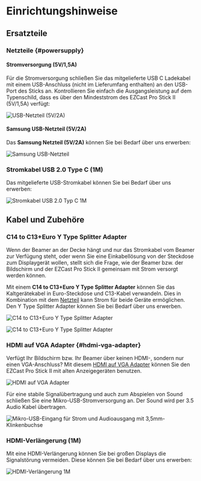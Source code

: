 # Einrichtungshinweise



## Ersatzteile

### Netzteile {#powersupply}

#### Stromversorgung (5V/1,5A)

Für die Stromversorgung schließen Sie das mitgelieferte USB C Ladekabel mit einem USB-Anschluss (nicht im Lieferumfang enthalten) an den USB-Port des Sticks an. Kontrollieren Sie einfach die Ausgangsleistung auf dem Typenschild, dass es über den Mindeststrom des EZCast Pro Stick II (5V/1,5A) verfügt:

![USB-Netzteil (5V/2A)](/assets/img/QuattroPod.USBCharger.png)

#### Samsung USB-Netzteil (5V/2A)

Das **Samsung Netzteil (5V/2A)** können Sie bei Bedarf über uns erwerben:

![Samsung USB-Netzteil](/assets/img/Samsung.USB-Netzteil.jpg)

### Stromkabel USB 2.0 Type C (1M)

Das mitgelieferte USB-Stromkabel können Sie bei Bedarf über uns erwerben:

![Stromkabel USB 2.0 Typ C 1M](/assets/img/USBA-2.0-TypeC.jpg)

## Kabel und Zubehöre

### C14 to C13+Euro Y Type Splitter Adapter

Wenn der Beamer an der Decke hängt und nur das Stromkabel vom Beamer zur Verfügung steht, oder wenn Sie eine Einkabellösung von der Steckdose zum Displaygerät wollen, stellt sich die Frage, wie der Beamer bzw. der Bildschirm und der EZCast Pro Stick II gemeinsam mit Strom versorgt werden können.

Mit einem **C14 to C13+Euro Y Type Splitter Adapter** können Sie das Kaltgerätekabel in Euro-Steckdose und C13-Kabel verwandeln. Dies in Kombination mit dem [Netzteil](#powersupply) kann Strom für beide Geräte ermöglichen. Den Y Type Splitter Adapter können Sie bei Bedarf über uns erwerben.

![C14 to C13+Euro Y Type Splitter Adapter](/assets/img/C14.to.C13undEuroYType-Splitter-Adapter.png)

![C14 to C13+Euro Y Type Splitter Adapter](/assets/img/D10.Y-Type-Adapter.png)

### HDMI auf VGA Adapter {#hdmi-vga-adapter}

Verfügt Ihr Bildschirm bzw. Ihr Beamer über keinen HDMI-, sondern nur einen VGA-Anschluss? Mit diesem [HDMI auf VGA Adapter](https://www.amazon.de/dp/B01GFMW91E?aaxitk=H031EFlH09CVpciz7mx1fA&pd_rd_i=B01GFMW91E&pf_rd_p=737424fe-4e87-4f15-ad17-a88ea0f6f9fe&hsa_cr_id=3885910160902&sb-ci-n=productDescription&sb-ci-v=UGREEN%20HDMI%20auf%20VGA%20Adapter%20HDMI%20Buchse%20zu%20VGA%20Stecker%201080P%20HDTV%20Aktiv%20Audio%20%C3%9Cbertragung%20Konverterkabel%20unterst%C3%BCtzt%20f%C3%BCr%20TV%20Stick) können Sie den EZCast Pro Stick II mit alten Anzeigegeräten benutzen.

![HDMI auf VGA Adapter](/assets/img/UGREEN_HDMI_auf_VGA_Adapter1.jpg)

Für eine stabile Signalübertragung und auch zum Abspielen von Sound schließen Sie eine Mikro-USB-Stromversorgung an. Der Sound wird per 3.5 Audio Kabel übertragen.

![Mikro-USB-Eingang für Strom und Audioausgang mit 3,5mm-Klinkenbuchse](/assets/img/UGREEN_HDMI_auf_VGA_Adapter2.jpg)

### HDMI-Verlängerung (1M)

Mit eine HDMI-Verlängerung können Sie bei großen Displays die Signalstörung vermeiden. Diese können Sie bei Bedarf über uns erwerben:

![HDMI-Verlängerung 1M](/assets/img/deleycon.hdmi.extension.jpg)


